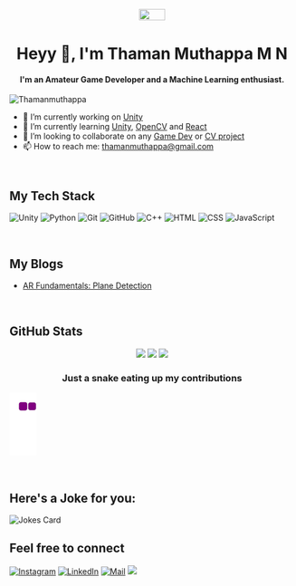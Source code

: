 
<div align="center">
	<br>
	<img src="https://media.giphy.com/media/SWX0oj1Fzc58Cp4uzp/giphy.gif" width= "30%" height="30%">
</div>

<h1 align="center">Heyy 👋, I'm Thaman Muthappa M N</h1>
<h4 align="center">I'm an Amateur Game Developer and a Machine Learning enthusiast.</h4>
<p align="left"> <img src="https://komarev.com/ghpvc/?username=Thamanmuthappa&label=Profile%20views&color=0e75b6&style=flat" alt="Thamanmuthappa" /> </p>


- 🔭 I’m currently working on [Unity]()
- 🌱 I’m currently learning [Unity](), [OpenCV]() and [React]()
- 👯 I’m looking to collaborate on any [Game Dev]() or [CV project]()
- 📫 How to reach me: [thamanmuthappa@gmail.com](mailto:thamanmuthappa@gmail.com)

<!-- 
<p align="left"> <a href="https://github.com/ryo-ma/github-profile-trophy"><img src="https://github-profile-trophy.vercel.app/?username=Thamanmuthappa" alt="Thamanmuthappa" /></a> </p>
-->
<br>

## My Tech Stack
 <img src="https://img.shields.io/badge/-Unity-green" alt="Unity"> <img src="https://img.shields.io/badge/-Python-yellow" alt="Python"> <img src="https://img.shields.io/badge/-Git-blue" alt="Git"> <img src="https://img.shields.io/badge/-GitHub-green" alt="GitHub"> <img src="https://img.shields.io/badge/-C++-purple" alt="C++"> <img src="https://img.shields.io/badge/-HTML-red" alt="HTML"> <img src="https://img.shields.io/badge/-CSS-purple" alt="CSS"> <img src="https://img.shields.io/badge/-JavaScript-yellow" alt="JavaScript">



<!--
<img src="https://img.shields.io/badge/-MaterializeCSS-pink" alt="MaterializeCSS"> <img src="https://img.shields.io/badge/-React-blue" alt="React"> <img src="https://img.shields.io/badge/-Node-green" alt="Node"> <img src="https://img.shields.io/badge/-ExpressJS-purple" alt="ExpressJS"> <img src="https://img.shields.io/badge/-MongoDB-green" alt="MongoDB"> <img src="https://img.shields.io/badge/-Heroku-purple" alt="Heroku"> <img src="https://img.shields.io/badge/-Bootstrap-red" alt="Bootstrap"> <img src="https://img.shields.io/badge/-JQuery-yellow" alt="JQuery"> 
-->
<br>

## My Blogs
- [AR Fundamentals: Plane Detection](https://bit.ly/3C3jD1p)

<br>

## GitHub Stats
<p align="center">
	<img src="https://github-readme-stats.vercel.app/api?username=Thamanmuthappa&&show_icons=true&theme=blue-green&hide_border=true" max-width="100%" width="450px">
	<img src="https://github-readme-streak-stats.herokuapp.com/?user=Thamanmuthappa&theme=blue-green&hide_border=true" max-width="100%" width="450px">
	<img src="https://github-readme-stats.vercel.app/api/top-langs/?username=Thamanmuthappa&layout=compact&theme=blue-green&hide_border=true" max-width="100%" width="450px">
</p>

<p align="center">
	<h3 align="center">Just a snake eating up my contributions</h3>
	<img src="https://github.com/Thamanmuthappa/Thamanmuthappa/blob/output/github-contribution-grid-snake.gif">
</p>

<br>

## Here's a Joke for you:
<img src="https://readme-jokes.vercel.app/api" alt="Jokes Card" />

## Feel free to connect

[![Instagram](https://img.shields.io/badge/Instagram-follow-purple.svg?logo=instagram&logoColor=white)](https://www.instagram.com/t_man.__/)
[![LinkedIn](https://img.shields.io/badge/Linkedin-follow-informational?logo=linkedin&logoColor=white)](https://www.linkedin.com/in/thaman-muthappa-m-n-540982204//)
[![Mail](https://img.shields.io/badge/Mail-critical?logo=gmail&logoColor=white)](mailto:thamanmuthappa@gmail.com)
![](https://hit.yhype.me/github/profile?user_id=76126020)
<!--
**Thamanmuthappa/Thamanmuthappa** is a ✨ _special_ ✨ repository because its `README.md` (this file) appears on your GitHub profile.


- 😄 Pronouns: ...
- ⚡ Fun fact: ...
-->


